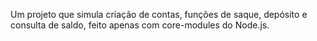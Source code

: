 Um projeto que simula criação de contas, funções de saque, depósito e consulta de saldo, feito apenas com core-modules do Node.js.
